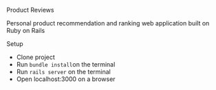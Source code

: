 Product Reviews

Personal product recommendation and ranking web application built on Ruby on Rails

Setup
- Clone project
- Run `bundle install`on the terminal
- Run `rails server` on the terminal
- Open localhost:3000 on a browser
